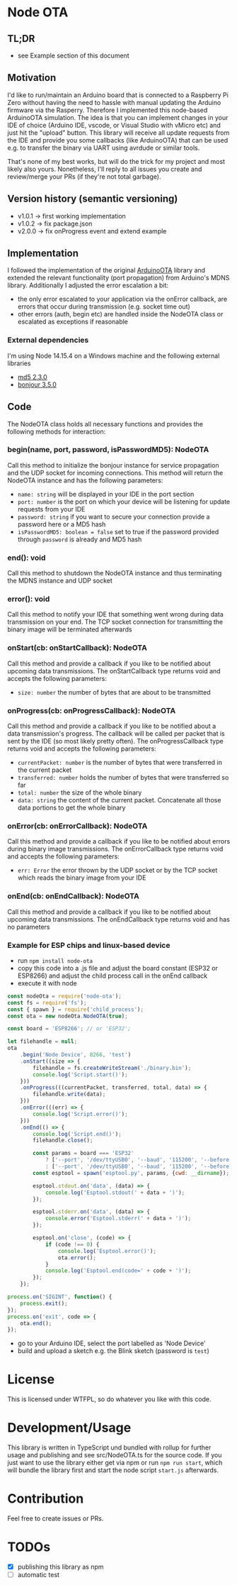 # Node OTA
## TL;DR
- see Example section of this document

## Motivation
I'd like to run/maintain an Arduino board that is connected to a Raspberry Pi Zero without having the need
to hassle with manual updating the Arduino firmware via the Rasperry. Therefore I implemented this node-based ArduinoOTA
simulation. The idea is that you can implement changes in your IDE of choice (Arduino IDE, vscode, or Visual Studio with vMicro etc) 
and just hit the "upload" button. This library will receive all update requests from the IDE and provide you some callbacks
(like ArduinoOTA) that can be used e.g. to transfer the binary via UART using avrdude or similar tools. 

That's none of my best works, but will do the trick for my project and most likely also yours.
Nonetheless, I'll reply to all issues you create and review/merge your PRs (if they're not total garbage).

## Version history (semantic versioning)
- v1.0.1 -> first working implementation
- v1.0.2 -> fix package.json
- v2.0.0 -> fix onProgress event and extend example

## Implementation
I followed the implementation of the original [ArduinoOTA](https://github.com/esp8266/Arduino/blob/master/libraries/ArduinoOTA) library
and extended the relevant functionality (port propagation) from Arduino's MDNS library. Additionally I adjusted the
error escalation a bit:
- the only error escalated to your application via the onError callback, are errors that occur during transmission (e.g. socket time out)
- other errors (auth, begin etc) are handled inside the NodeOTA class or escalated as exceptions if reasonable

### External dependencies
I'm using Node 14.15.4 on a Windows machine and the following external libraries
- [md5 2.3.0](https://www.npmjs.com/package/md5)
- [bonjour 3.5.0](https://www.npmjs.com/package/bonjour)

## Code
The NodeOTA class holds all necessary functions and provides the following methods for interaction:

### begin(name, port, password, isPasswordMD5): NodeOTA
Call this method to initialize the bonjour instance for service propagation and the UDP socket for incoming connections.
This method will return the NodeOTA instance and has the following parameters:
- `name: string` will be displayed in your IDE in the port section
- `port: number` is the port on which your device will be listening for update requests from your IDE
- `password: string` if you want to secure your connection provide a password here or a MD5 hash
- `isPasswordMD5: boolean = false` set to true if the password provided through `password` is already and MD5 hash

### end(): void
Call this method to shutdown the NodeOTA instance and thus terminating the MDNS instance and UDP socket

### error(): void
Call this method to notify your IDE that something went wrong during data transmission on your end. The TCP socket connection
for transmitting the binary image will be terminated afterwards

### onStart(cb: onStartCallback): NodeOTA
Call this method and provide a callback if you like to be notified about upcoming data transmissions. The onStartCallback
type returns void and accepts the following parameters:
- `size: number` the number of bytes that are about to be transmitted

### onProgress(cb: onProgressCallback): NodeOTA
Call this method and provide a callback if you like to be notified about a data transmission's progress. The callback
will be called per packet that is sent by the IDE (so most likely pretty often). The onProgressCallback type returns void
and accepts the following parameters:
- `currentPacket: number` is the number of bytes that were transferred in the current packet
- `transferred: number` holds the number of bytes that were transferred so far
- `total: number` the size of the whole binary
- `data: string` the content of the current packet. Concatenate all those data portions to get the whole binary

### onError(cb: onErrorCallback): NodeOTA
Call this method and provide a callback if you like to be notified about errors during binary image transmissions. The 
onErrorCallback type returns void and accepts the following parameters:
- `err: Error` the error thrown by the UDP socket or by the TCP socket which reads the binary image from your IDE

### onEnd(cb: onEndCallback): NodeOTA
Call this method and provide a callback if you like to be notified about upcoming data transmissions. The onEndCallback
type returns void and has no parameters

### Example for ESP chips and linux-based device
- run `npm install node-ota` 
- copy this code into a .js file and adjust the board constant (ESP32 or ESP8266) and adjust the child process call in the onEnd callback
- execute it with node
```js
const nodeOta = require('node-ota');
const fs = require('fs');
const { spawn } = require('child_process');
const ota = new nodeOta.NodeOTA(true);

const board = 'ESP8266'; // or 'ESP32';

let filehandle = null;
ota
    .begin('Node Device', 8266, 'test')
    .onStart((size => {
        filehandle = fs.createWriteStream('./binary.bin');
        console.log('Script.start()');
    }))
    .onProgress(((currentPacket, transferred, total, data) => {
        filehandle.write(data);
    }))
    .onError(((err) => {
        console.log('Script.error()');
    }))
    .onEnd(() => {
        console.log('Script.end()');
        filehandle.close();

        const params = board === 'ESP32'
            ? ['--port', '/dev/ttyUSB0', '--baud', '115200', '--before', 'default_reset', '--after', 'hard_reset', 'write_flash', '0x10000', 'binary.hex']
            : ['--port', '/dev/ttyUSB0', '--baud', '115200', '--before', 'default_reset', '--after', 'hard_reset', 'write_flash', '0x0', 'binary.hex']
        const esptool = spawn('esptool.py', params, {cwd: __dirname});

        esptool.stdout.on('data', (data) => {
            console.log('Esptool.stdout(' + data + ')');
        });

        esptool.stderr.on('data', (data) => {
            console.error('Esptool.stderr(' + data + ')');
        });

        esptool.on('close', (code) => {
            if (code !== 0) {
                console.log('Esptool.error()');
                ota.error();
            }
            console.log('Esptool.end(code=' + code + ')');
        });
    });

process.on('SIGINT', function() {
    process.exit();
});
process.on('exit', code => {
    ota.end();
});
```
- go to your Arduino IDE, select the port labelled as 'Node Device'
- build and upload a sketch e.g. the Blink sketch (password is `test`)

# License
This is licensed under WTFPL, so do whatever you like with this code.

# Development/Usage
This library is written in TypeScript und bundled with rollup for further usage and publishing and see src/NodeOTA.ts for
the source code. If you just want to use the library either get via npm or run `npm run start`, which will bundle the
library first and start the node script `start.js` afterwards.

# Contribution
Feel free to create issues or PRs.

# TODOs
- [x] publishing this library as npm
- [ ] automatic test